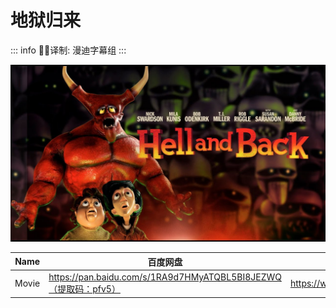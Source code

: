 # 地狱归来

::: info
✍🏻译制: 漫迪字幕组
:::

![maxresdefault (3).jpg](maxresdefault_(3).jpg)

| Name | 百度网盘 | 阿里云盘 | MDpan |
| --- | --- | --- | --- |
| Movie | https://pan.baidu.com/s/1RA9d7HMyATQBL5BI8JEZWQ（提取码：pfv5） | https://www.aliyundrive.com/s/oWAwMxhJdJ1 | https://mdpan.tk/%E5%9C%B0%E7%8B%B1%E5%BD%92%E6%9D%A5 |